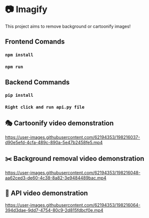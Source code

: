 # :camera: Imagify

This project aims to remove background or cartoonify images!

## Frontend Comands
### `npm install`
### `npm run`

## Backend Commands
### `pip install`
### `Right click and run api.py file`


## :performing_arts: Cartoonify video demonstration
https://user-images.githubusercontent.com/62194353/198216037-d90e5efd-4cfa-489c-890a-5e47b2458fe5.mp4



## :scissors: Background removal video demonstration
https://user-images.githubusercontent.com/62194353/198216048-aa62ced3-de60-4c38-8a82-3e9484489bac.mp4



## :rocket: API video demonstration
https://user-images.githubusercontent.com/62194353/198216064-394d3dae-9dd7-4754-80c9-2d815fdbcf0e.mp4
